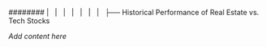 ######## |   |   |   |   |   |   |   ├── Historical Performance of Real Estate vs. Tech Stocks

*Add content here*
